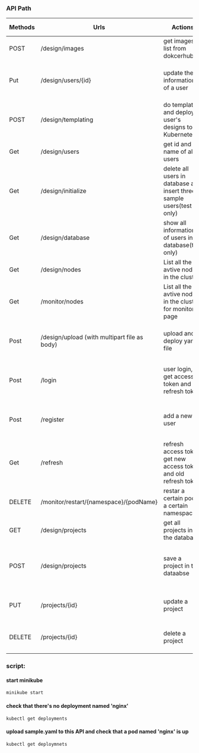 ### API Path

| Methods | Urls | Actions | Error Response |
| ---------- | ------- | -------- |----------|
| POST | /design/images | get images list from dokcerhub ||
| Put | /design/users/{id} | update the information of a user | 403: User to be updated does not exist |
| POST | /design/templating | do templating and deploy user's designs to Kubernetes| 400: Deploy fail ||
| Get | /design/users | get id and name of all users | - |
| Get | /design/initialize | delete all users in database and insert three sample users(test only) | - |
| Get | /design/database | show all information of users in database(test only) | - |
| Get | /design/nodes | List all the avtive nodes in the cluster | 404: Kubernetes API fail |
| Get | /monitor/nodes | List all the avtive nodes in the cluster for monitor page | 404: Kubernetes API fail |
| Post | /design/upload (with multipart file as body) | upload and deploy yaml file | 404: invalid yaml file/fail to deploy |
| Post | /login | user login, get access token and refresh token | 401: username or password not valid |
| Post | /register | add a new user | 403: username already exist in database |
| Get | /refresh | refresh access token, get new access token and old refresh token | 401: invalid refresh token |
| DELETE | /monitor/restart/{namespace}/{podName} | restar a certain pod in a certain namespace | 404: Kubernetes API fail |
| GET | /design/projects | get all projects in the database | - |
| POST | /design/projects | save a project in the dataabse | 403: invalid project style, missing some keys |
| PUT | /projects/{id} | update a project | 403: can not find the project by given id |
| DELETE | /projects/{id} | delete a project | 403: can not find the project by given id |



### script:
#### start minikube
`minikube start `
#### check that there's no deployment named 'nginx'
`kubectl get deployments`
#### upload sample.yaml to this API and check that a pod named 'nginx' is up
`kubectl get deploymnets`

